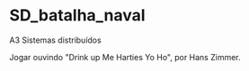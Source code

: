 # SD_batalha_naval
A3 Sistemas distribuídos

Jogar ouvindo "Drink up Me Harties Yo Ho", por Hans Zimmer.

